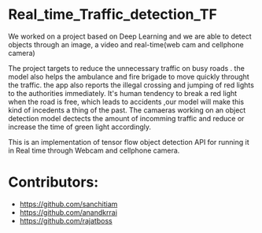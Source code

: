 # Real_time_Traffic_detection_TF
We worked on a project based on Deep Learning and we are able to detect objects through an image, a video and real-time(web cam and cellphone camera)

The project targets to reduce the unnecessary traffic on busy roads . the model also helps the ambulance and fire brigade to move quickly throught the traffic. the app also reports the illegal crossing and jumping of red lights to the authorities immediately.
It's human tendency to break a red light when the road is free, which leads to accidents ,our model will make this kind of incedents a thing of the past.
The camaeras working on an object detection model dectects the amount of incomming traffic and reduce or increase the time of green light accordingly. 

This is an implementation of tensor flow object detection API for running it in Real time through Webcam and cellphone camera.
# Contributors:
* https://github.com/sanchitiam
* https://github.com/anandkrrai
* https://github.com/rajatboss
